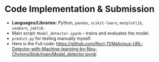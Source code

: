 # Code Implementation & Submission

* **Languages/Libraries:** Python, `pandas`, `scikit‑learn`, `matplotlib`, `seaborn`, `joblib`.  
* Main script: `Model_detector.ipynb` – trains and evaluates the model.
* `predict.py` for testing manually myself.
* Here is the Full code: https://github.com/Nxcl-11/Malicious-URL-Detector-with-Machine-learning-by-Nou-Chylong/blob/main/Model_detector.ipynb
